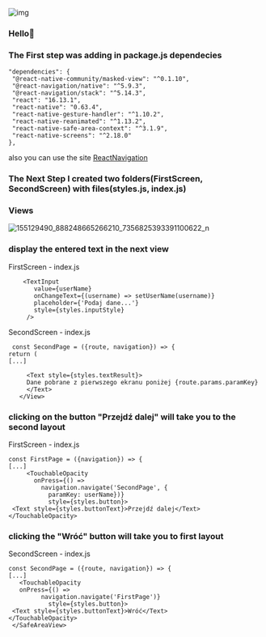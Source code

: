 ![img](https://user-images.githubusercontent.com/75754448/109319126-d1593a00-784e-11eb-88af-1488f6700e48.png)

### Hello👋

### The First step was adding in package.js dependecies

   ```
  "dependencies": {
    "@react-native-community/masked-view": "^0.1.10",
    "@react-navigation/native": "^5.9.3",
    "@react-navigation/stack": "^5.14.3",
    "react": "16.13.1",
    "react-native": "0.63.4",
    "react-native-gesture-handler": "^1.10.2",
    "react-native-reanimated": "^1.13.2",
    "react-native-safe-area-context": "^3.1.9",
    "react-native-screens": "^2.18.0"
  },
```

also you can use the site [ReactNavigation](https://reactnavigation.org/docs/getting-started)

### The Next Step I created two folders(FirstScreen, SecondScreen) with files(styles.js, index.js)

### Views
![155129490_888248665266210_7356825393391100622_n](https://user-images.githubusercontent.com/75754448/109328944-4ed67780-785a-11eb-9cd9-3054a0fe187a.jpg)

### display the entered text in the next view

FirstScreen - index.js

   ```
       <TextInput
          value={userName}
          onChangeText={(username) => setUserName(username)}
          placeholder={'Podaj dane...'}
          style={styles.inputStyle}
        />
```

SecondScreen - index.js

   ```
    const SecondPage = ({route, navigation}) => {
  return (
  [...]

        <Text style={styles.textResult}>
        Dane pobrane z pierwszego ekranu poniżej {route.params.paramKey}
        </Text>
      </View>

```

### clicking on the button "Przejdź dalej" will take you to the second layout

FirstScreen - index.js

   ```
 const FirstPage = ({navigation}) => {
  [...]
        <TouchableOpacity 
          onPress={() =>
            navigation.navigate('SecondPage', {
              paramKey: userName})}
              style={styles.button}>
    <Text style={styles.buttonText}>Przejdź dalej</Text>
</TouchableOpacity>
```
### clicking the "Wróć" button will take you to first layout

SecondScreen - index.js

   ```
const SecondPage = ({route, navigation}) => {
 [...]
      <TouchableOpacity   
      onPress={() =>
            navigation.navigate('FirstPage')}
              style={styles.button}>
    <Text style={styles.buttonText}>Wróć</Text>
</TouchableOpacity>
    </SafeAreaView>

```

